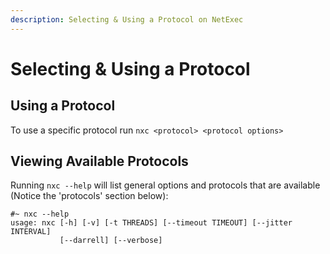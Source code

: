 ```yaml
---
description: Selecting & Using a Protocol on NetExec
---
```


# Selecting & Using a Protocol

## Using a Protocol

To use a specific protocol run `nxc <protocol> <protocol options>`

## Viewing Available Protocols

Running `nxc --help` will list general options and protocols that are available (Notice the 'protocols' section below):

```
#~ nxc --help
usage: nxc [-h] [-v] [-t THREADS] [--timeout TIMEOUT] [--jitter INTERVAL]
           [--darrell] [--verbose]
```
